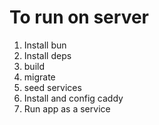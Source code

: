 # To run on server

1. Install bun
2. Install deps
3. build
4. migrate
5. seed services
6. Install and config caddy
7. Run app as a service